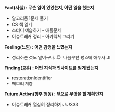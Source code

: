 **Fact(사실) : 무슨 일이 있었는지, 어떤 일을 했는지**

- 알고리즘 1문제 풀기
- CS 책 읽기
- 스터디 예습하기 - 애플문서
- 이슈트래커 정리 - 아키텍쳐 그리기

**Feeling(느낌) : 어떤 감정을 느꼈는지**

- 정리하는 것도 일이구나..😇  다음부턴 평소에 해두자..!!

**Finding(교훈) : 어떤 지식과 인사이트를 얻게 됐는지**

- restorationIdentifier
- 메모리 계층

**Future Action(향후 행동) : 앞으로 무엇을 할 계획인지**

- 이슈트래커 열심히 정리하기~!~!333

